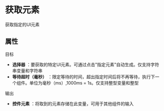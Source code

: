 # 获取元素

获取指定的UI元素

## 属性

目标

- **选择器** ：要获取的特定UI元素。可通过点击&quot;指定元素&quot;自动生成。仅支持字符串变量和字符串
- **等待超时（毫秒）** ：限定等待的时间，超出指定时间后将不再等待，执行下一个组件。单位为毫秒（ms）,1000ms = 1s。仅支持整型变量和整型

输出

- **控件元素** ：将取到的元素存储在此变量，可用于其他组件的输入
